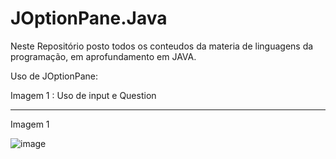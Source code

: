 # JOptionPane.Java
Neste Repositório posto todos os conteudos da materia de linguagens da programação, em aprofundamento em JAVA.

Uso de JOptionPane:

Imagem 1 :  Uso de input e Question

******************
Imagem 1

![image](https://user-images.githubusercontent.com/99374140/221727926-1d6a466a-0cb7-4865-be0a-06600e2e65af.png)
